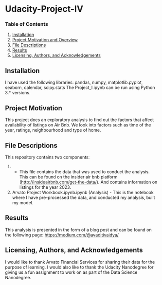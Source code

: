 # Udacity-Project-IV

### Table of Contents

1. [Installation](#installation)
2. [Project Motivation and Overview](#motivation)
3. [File Descriptions](#files)
4. [Results](#results)
5. [Licensing, Authors, and Acknowledgements](#licensing)


## Installation <a name="installation"></a>
I have used the following libraries: pandas, numpy, matplotlib.pyplot, seaborn, calendar, scipy.stats
The Project_I.ipynb can be run using Python 3.* versions.

## Project Motivation <a name="motivation"></a>
This project does an exploratory analysis to find out the factors that affect availability of listings on Air Bnb. We look into factors such as time of the year, ratings, neighbourhood and type of home. 

## File Descriptions <a name="files"></a>
This repository contains two components:
1.  - This file contains the data that was used to conduct the analysis. This can be found on the insider air bnb platform (http://insideairbnb.com/get-the-data/). And contains information on listings for the year 2023. 
2. Arvato Project Workbook.ipynb.ipynb (Analysis) - This is the notebook where I have pre-processed the data, and conducted my analysis, built my model.

## Results <a name="results"></a>
This analysis is presented in the form of a blog post and can be found on the following page:
https://medium.com/@avaditivaidya/

## Licensing, Authors, and Acknowledgements <a name="licensing"></a>
I would like to thank Arvato Financial Services for sharing their data for the purpose of learning.
I would also like to thank the Udacity Nanodegree for giving us a fun assignment to work on as part of the Data Science Nanodegree.

